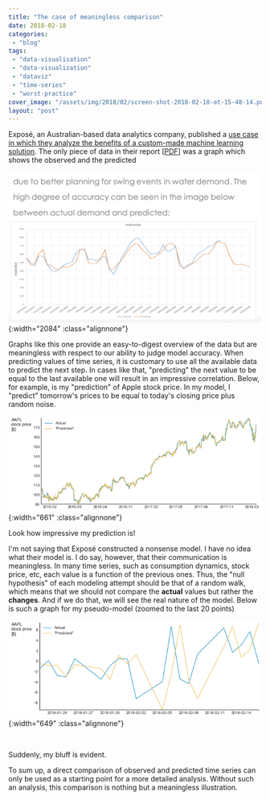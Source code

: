 ```yaml
---
title: "The case of meaningless comparison"
date: 2018-02-18
categories: 
 - "blog"
tags: 
 - "data-visualisation"
 - "data-visualization"
 - "dataviz"
 - "time-series"
 - "worst-practice"
cover_image: "/assets/img/2018/02/screen-shot-2018-02-18-at-15-48-14.png"
layout: "post"
---
```


Exposé, an Australian-based data analytics company, published a [use case in which they analyze the benefits of a custom-made machine learning solution](https://exposedata.wordpress.com/2018/02/18/water-consumption-prediction-our-sa-water-case-study/). The only piece of data in their report [[PDF](https://exposedata.files.wordpress.com/2018/02/exposc3a9-case-study-sawater-predictive.pdf)] was a graph which shows the observed and the predicted

![Screenshot that shows two time series curves: one for the observed and one for the predicted values](/assets/img/2018/02/screen-shot-2018-02-18-at-14-21-24.png){:width="2084" :class="alignnone"}

Graphs like this one provide an easy-to-digest overview of the data but are meaningless with respect to our ability to judge model accuracy. When predicting values of time series, it is customary to use all the available data to predict the next step. In cases like that, "predicting" the next value to be equal to the last available one will result in an impressive correlation. Below, for example, is my "prediction" of Apple stock price. In my model, I "predict" tomorrow's prices to be equal to today's closing price plus random noise.

![Two curves representing two time series  Apple stock price and the same data shifted by one day](/assets/img/2018/02/aapl_stock_price.png){:width="661" :class="alignnone"}

Look how impressive my prediction is!

I'm not saying that Exposé constructed a nonsense model. I have no idea what their model is. I do say, however, that their communication is meaningless. In many time series, such as consumption dynamics, stock price, etc, each value is a function of the previous ones. Thus, the "null hypothesis" of each modeling attempt should be that of a random walk, which means that we should not compare the **actual** values but rather the **changes**. And if we do that, we will see the real nature of the model. Below is such a graph for my pseudo-model (zoomed to the last 20 points)

![diff_series](/assets/img/2018/02/diff_series.png){:width="649" :class="alignnone"}

 

Suddenly, my bluff is evident.

To sum up, a direct comparison of observed and predicted time series can only be used as a starting point for a more detailed analysis. Without such an analysis, this comparison is nothing but a meaningless illustration.
